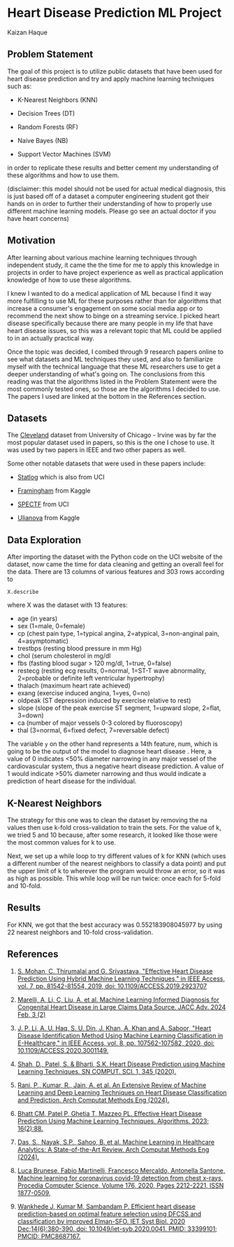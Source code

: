 # Heart Disease Prediction ML Project
Kaizan Haque


## Problem Statement

The goal of this project is to utilize public datasets that have been used for 
heart disease prediction and try and apply machine learning techniques such as: 

- K-Nearest Neighbors (KNN)

- Decision Trees (DT)

- Random Forests (RF)

- Naive Bayes (NB)
    
- Support Vector Machines (SVM)

in order to replicate these results and better cement my understanding of these 
algorithms and how to use them.

(disclaimer: this model should not be used for actual medical diagnosis, this
is just based off of a dataset a computer engineering student got their hands on
in order to further their understanding of how to properly use different 
machine learning models. Please go see an actual doctor if you have heart concerns)


## Motivation

After learning about various machine learning techniques through independent 
study, it came the the time for me to apply this knowledge in projects in order
to have project experience as well as practical application knowledge of how to 
use these algorithms.  

I knew I wanted to do a medical application of ML because I find it way more 
fulfilling to use ML for these purposes rather than for algorithms that increase
a consumer's engagement on some social media app or to recommend the next show
to binge on a streaming service. I picked heart disease specifically because
there are many people in my life that have heart disease issues, so this was a
relevant topic that ML could be applied to in an actually practical way.  

Once the topic was decided, I combed through 9 research papers online to see
what datasets and ML techniques they used, and also to familiarize myself with
the technical language that these ML researchers use to get a deeper 
understanding of what's going on. The conclusions from this reading was that
the algorithms listed in the Problem Statement were the most commonly tested
ones, so those are the algorithms I decided to use. The papers I used are 
linked at the bottom in the References section.


## Datasets
    
The [Cleveland](https://archive.ics.uci.edu/dataset/45/heart+disease) dataset 
from University of Chicago - Irvine was by far the most popular dataset used in
papers, so this is the one I chose to use. It was used by two papers in IEEE
and two other papers as well. 

Some other notable datasets that were used in these papers include:
        
- [Statlog](https://archive.ics.uci.edu/dataset/145/statlog+heart) which is also from UCI

- [Framingham](https://www.kaggle.com/datasets/captainozlem/framingham-chd-preprocessed-data)
from Kaggle

- [SPECTF](https://archive.ics.uci.edu/dataset/96/spectf+heart) from UCI

- [Ulianova](https://www.kaggle.com/datasets/sulianova/cardiovascular-disease-dataset)
from Kaggle


## Data Exploration

After importing the dataset with the Python code on the UCI website of the 
dataset, now came the time for data cleaning and getting an overall feel for 
the data. There are 13 columns of various features and 303 rows according to 

```X.describe``` 

where X was the dataset with 13 features: 

- age (in years)
- sex (1=male, 0=female)
- cp (chest pain type, 1=typical angina, 2=atypical, 3=non-anginal pain, 4=asymptomatic)
- trestbps (resting blood pressure in mm Hg)
- chol (serum cholesterol in mg/dl
- fbs (fasting blood sugar > 120 mg/dl, 1=true, 0=false)
- restecg (resting ecg results, 0=normal, 1=ST-T wave abnormality, 2=probable or definite left ventricular hypertrophy)
- thalach (maximum heart rate achieved)
- exang (exercise induced angina, 1=yes, 0=no)
- oldpeak (ST depression induced by exercise relative to rest) 
- slope (slope of the peak exercise ST segment, 1=upward slope, 2=flat, 3=down)
- ca (number of major vessels 0-3 colored by fluoroscopy)
- thal (3=normal, 6=fixed defect, 7=reversable defect)

The variable ```y``` on the other hand represents a 14th feature, num, which is
going to be the output of the model to diagnose heart disease . Here, a value 
of 0 indicates <50% diameter narrowing in any major vessel of the cardiovascular
system, thus a negative heart disease prediction. A value of 1 would indicate >50%
diameter narrowing and thus would indicate a prediction of heart disease for the individual.


## K-Nearest Neighbors

The strategy for this one was to clean the dataset by removing the na values 
then use k-fold cross-validation to train the sets. For the value of k, we tried
5 and 10 because, after some research, it looked like those were the most common
values for k to use. 

Next, we set up a while loop to try different values of k for KNN (which uses 
a different number of the nearest neighbors to classify a data point) and put
the upper limit of k to wherever the program would throw an error, so it was as
high as possible. This while loop will be run twice: once each for 5-fold and 10-fold.


## Results

For KNN, we got that the best accuracy was 0.552183908045977 by using 22 nearest
neighbors and 10-fold cross-validation. 

## References

1. [S. Mohan, C. Thirumalai and G. Srivastava, "Effective Heart Disease Prediction Using Hybrid Machine Learning Techniques," in IEEE Access, vol. 7, pp. 81542-81554, 2019, doi: 10.1109/ACCESS.2019.2923707](https://ieeexplore.ieee.org/abstract/document/8740989)

2. [Marelli, A, Li, C, Liu, A. et al. Machine Learning Informed Diagnosis for Congenital Heart Disease in Large Claims Data Source. JACC Adv. 2024 Feb, 3 (2)](https://doi.org/10.1016/j.jacadv.2023.100801)

3. [J. P. Li, A. U. Haq, S. U. Din, J. Khan, A. Khan and A. Saboor, "Heart Disease Identification Method Using Machine Learning Classification in E-Healthcare," in IEEE Access, vol. 8, pp. 107562-107582, 2020, doi: 10.1109/ACCESS.2020.3001149.](https://ieeexplore.ieee.org/abstract/document/9112202)

4. [Shah, D., Patel, S. & Bharti, S.K. Heart Disease Prediction using Machine Learning Techniques. SN COMPUT. SCI. 1, 345 (2020).](https://doi.org/10.1007/s42979-020-00365-y)

5. [Rani, P., Kumar, R., Jain, A. et al. An Extensive Review of Machine Learning and Deep Learning Techniques on Heart Disease Classification and Prediction. Arch Computat Methods Eng (2024).](https://doi.org/10.1007/s11831-024-10075-w)

6. [Bhatt CM, Patel P, Ghetia T, Mazzeo PL. Effective Heart Disease Prediction Using Machine Learning Techniques. Algorithms. 2023; 16(2):88.](https://doi.org/10.3390/a16020088)

7. [Das, S., Nayak, S.P., Sahoo, B. et al. Machine Learning in Healthcare Analytics: A State-of-the-Art Review. Arch Computat Methods Eng (2024).](https://doi.org/10.1007/s11831-024-10098-3)
    
8. [Luca Brunese, Fabio Martinelli, Francesco Mercaldo, Antonella Santone, Machine learning for coronavirus covid-19 detection from chest x-rays, Procedia Computer Science, Volume 176, 2020, Pages 2212-2221, ISSN 1877-0509,](https://doi.org/10.1016/j.procs.2020.09.258)

9. [Wankhede J, Kumar M, Sambandam P. Efficient heart disease prediction-based on optimal feature selection using DFCSS and classification by improved Elman-SFO. IET Syst Biol. 2020 Dec;14(6):380-390. doi: 10.1049/iet-syb.2020.0041. PMID: 33399101; PMCID: PMC8687167.](https://www.ncbi.nlm.nih.gov/pmc/articles/PMC8687167/)
